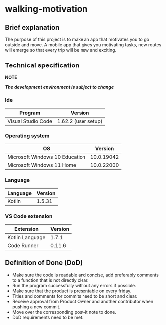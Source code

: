 # walking-motivation


## Brief explanation 
The purpose of this project is to make an app that motivates you to go outside and move.
A mobile app that gives you motivating tasks, new routes will emerge so that every trip will be new and exciting.


## Technical specification

**NOTE**

***The development environment is subject to change***

### Ide

|Program|Version|
|---|---|
|Visual Studio Code|1.62.2 (user setup)|

### Operating system

|OS|Version|
|---|---|
|Microsoft Windows 10 Education|10.0.19042|
|Microsoft Windows 11 Home|10.0.22000|

### Language

|Language|Version|
|---|---|
|Kotlin|1.5.31|

### VS Code extension

|Extension|Version|
|---|---|
|Kotlin Language|1.7.1|
|Code Runner|0.11.6|

## Definition of Done (DoD)

- Make sure the code is readable and concise, add preferably comments to a function that is not directly clear.
- Run the program successfully without any errors if possible.
- Make sure that the product is presentable on every friday.
- Titles and comments for commits need to be short and clear.
- Receive approval from Product Owner and another contributor when pushing a new commit.
- Move over the corresponding post-it note to done.
- DoD requirements need to be met.
